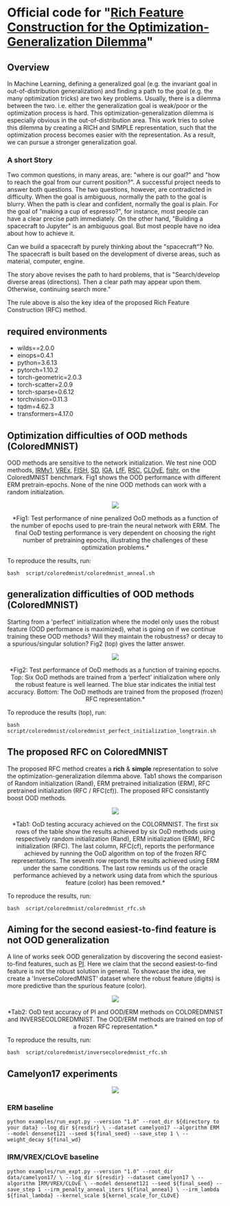 # Official code for "[Rich Feature Construction for the Optimization-Generalization Dilemma](https://arxiv.org/pdf/2203.15516.pdf)"

## Overview
In Machine Learning, defining a generalized goal (e.g. the invariant goal in out-of-distribution generalization) and finding a path to the goal (e.g. the many optimization tricks) are two key problems. Usually, there is a dilemma between the two. i.e. either the generalization goal is weak/poor or the optimization process is hard. This optimization-generalization dilemma is especially obvious in the out-of-distribution area. This work tries to solve this dilemma by creating a RICH and SIMPLE representation, such that the optimization process becomes easier with the representation. As a result, we can pursue a stronger generalization goal.



### A short Story
Two common questions, in many areas, are: "where is our goal?" and "how to reach the goal from our current position?". A successful project needs to answer both questions. The two questions, however, are contradicted in difficulty. When the goal is ambiguous, normally the path to the goal is blurry. When the path is clear and confident, normally the goal is plain. For the goal of "making a cup of espresso?", for instance, most people can have a clear precise path immediately. On the other hand, "Building a spacecraft to Jupyter" is an ambiguous goal. But most people have no idea about how to achieve it. 

Can we build a spacecraft by purely thinking about the "spacecraft"? No. The spacecraft is built based on the development of diverse areas, such as material, computer, engine. 

The story above revises the path to hard problems, that is "Search/develop diverse areas (directions). Then a clear path may appear upon them. Otherwise, continuing search more."

The rule above is also the key idea of the proposed Rich Feature Construction (RFC) method. 



## required environments

* wilds==2.0.0
* einops=0.4.1
* python=3.6.13
* pytorch=1.10.2
* torch-geometric=2.0.3
* torch-scatter=2.0.9
* torch-sparse=0.6.12
* torchvision=0.11.3
* tqdm=4.62.3
* transformers=4.17.0


## Optimization difficulties of OOD methods (ColoredMNIST)
OOD methods are sensitive to the network initialization. We test nine OOD methods, [IRMv1](https://arxiv.org/abs/1907.02893), [VREx](https://arxiv.org/abs/2003.00688), [FISH](https://arxiv.org/abs/2104.09937), [SD](https://arxiv.org/abs/2011.09468), [IGA](https://arxiv.org/abs/2008.01883), [LfF](https://arxiv.org/abs/2007.02561), [RSC](https://arxiv.org/abs/2007.02454), [CLOvE](https://arxiv.org/abs/2102.10395), [fishr](https://arxiv.org/abs/2109.02934), on the ColoredMNIST benchmark. Fig1 shows the OOD performance with different ERM pretrain-epochs. None of the nine OOD methods can work with a random initialzation. 

<p align="center">
  <image src='figures/anneal_nll_full.png'/>
</p>

<p align="center">
  *Fig1: Test performance of nine penalized OoD methods as
a function of the number of epochs used to pre-train the neural
network with ERM. The final OoD testing performance is very
dependent on choosing the right number of pretraining epochs,
illustrating the challenges of these optimization problems.*
</p>
 
To reproduce the results, run: 

`bash  script/coloredmnist/coloredmnist_anneal.sh`


## generalization difficulties of OOD methods (ColoredMNIST)

Starting from a 'perfect' initialization where the model only uses the robust feature (OOD performance is maximized), what is going on if we continue training these OOD methods? Will they maintain the robustness? or decay to a spurious/singular solution? Fig2 (top) gives the latter answer. 

<p align="center">
<image src='figures/long_train_vstack.png'/>
</p>

<p align="center">
  *Fig2: Test performance of OoD methods as a function of training epochs. 
  Top: Six OoD methods are trained from a ‘perfect’ initialization where only the robust feature is well learned. 
  The blue star indicates the initial test accuracy. 
  Bottom: The OoD methods are trained from the proposed (frozen) RFC representation.*
</p>

To reproduce the results (top), run:

`bash  script/coloredmnist/coloredmnist_perfect_initialization_longtrain.sh`


## The proposed RFC on ColoredMNIST
The proposed RFC method creates a **rich** & **simple** representation to solve the optimization-generalization dilemma above. Tab1 shows the comparison of Random initialization (Rand), ERM pretrained initialization (ERM), RFC pretrained initialization (RFC / RFC(cf)). The proposed RFC consistantly boost OOD methods. 

<p align="center">
<image src="figures/colormnist.png"/>
</p>
<p align="center">
  *Tab1: OoD testing accuracy achieved on the COLORMNIST.
The first six rows of the table show the results achieved by six
OoD methods using respectively random initialization (Rand),
ERM initialization (ERM), RFC initialization (RFC). The last
column, RFC(cf), reports the performance achieved by running
the OoD algorithm on top of the frozen RFC representations. The
seventh row reports the results achieved using ERM under the same
conditions. The last row reminds us of the oracle performance
achieved by a network using data from which the spurious feature
(color) has been removed.*
</p>

To reproduce the results, run: 

`bash  script/coloredmnist/coloredmnist_rfc.sh`

## Aiming for the second easiest-to-find feature is not OOD generalization
A line of works seek OOD generalization by discovering the second easiest-to-find features, such as [PI](https://arxiv.org/abs/2105.12628). Here we claim that the second easiest-to-find feature is not the robust solution in general. To showcase the idea, we create a 'InverseColoredMNIST' dataset where the robust feature (digits) is more predictive than the spurious feature (color). 

<p align="center">
<image src="figures/inversecoloredmnist.png"/>
</p>

<p align="center">
*Tab2: OoD test accuracy of PI and OOD/ERM methods on COLOREDMNIST and INVERSECOLOREDMNIST. The OOD/ERM
methods are trained on top of a frozen RFC representation.*
</p>


To reproduce the results, run:

`bash  script/coloredmnist/inversecoloredmnist_rfc.sh`


## Camelyon17 experiments
<p align="center">
<image src='figures/lambda_valid_test_irm_vrex_clove.png'>
</p>

### ERM baseline

`python examples/run_expt.py --version "1.0" --root_dir ${directory to your data} --log_dir ${resdir} \
--dataset camelyon17 --algorithm ERM --model densenet121 --seed ${final_seed} --save_step 1 \
--weight_decay ${final_wd} `


### IRM/VREX/CLOvE baseline

`python examples/run_expt.py --version "1.0" --root_dir data/camelyon17/ \
--log_dir ${resdir} --dataset camelyon17 \
--algorithm IRM/VREX/CLOvE \
--model densenet121 --seed ${final_seed} --save_step 1 --irm_penalty_anneal_iters ${final_anneal} \
--irm_lambda ${final_lambda} --kernel_scale ${kernel_scale_for_CLOvE}`






